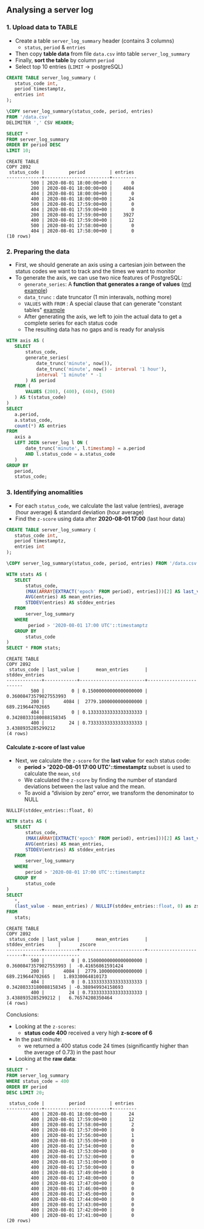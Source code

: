 ## Analysing a server log

### 1. Upload data to TABLE

- Create a table <code>server_log_summary</code> header (contains 3 columns)
   - `status`, `period` & `entries`
- Then copy **table data** from file <code>data.csv</code> into table `server_log_summary`
- Finally, **sort the table** by column <code>period</code> 
- Select top 10 entries (`LIMIT` -> postgreSQL)

```sql
CREATE TABLE server_log_summary (
   status_code int,
   period timestamptz,
   entries int
);

\COPY server_log_summary(status_code, period, entries) 
FROM '/data.csv' 
DELIMITER ',' CSV HEADER;

SELECT * 
FROM server_log_summary 
ORDER BY period DESC 
LIMIT 10;
```

```
CREATE TABLE
COPY 2892
 status_code |         period         | entries 
-------------+------------------------+---------
         500 | 2020-08-01 18:00:00+00 |       0
         200 | 2020-08-01 18:00:00+00 |    4084
         404 | 2020-08-01 18:00:00+00 |       0
         400 | 2020-08-01 18:00:00+00 |      24
         500 | 2020-08-01 17:59:00+00 |       0
         404 | 2020-08-01 17:59:00+00 |       0
         200 | 2020-08-01 17:59:00+00 |    3927
         400 | 2020-08-01 17:59:00+00 |      12
         500 | 2020-08-01 17:58:00+00 |       0
         404 | 2020-08-01 17:58:00+00 |       0
(10 rows)
```

### 2. Preparing the data

- First, we should generate an axis using a cartesian join between the status codes we want to track and the times we want to monitor
- To generate the axis, we can use two nice features of PostgreSQL:
   - `generate_series`: A **function that generates a range of values** ([md example](https://github.com/shtrausslearning/PostgreSQL-tutorials/blob/main/generate_series.md))
   - `data_trunc` : date truncator (1 min interavals, nothing more)
   - `VALUES` with `FROM` : A special clause that can generate "constant tables" [example](https://github.com/shtrausslearning/PostgreSQL-tutorials/blob/main/from%20values.md)
   - After generating the axis, we left to join the actual data to get a complete series for each status code
   - The resulting data has no gaps and is ready for analysis

```sql
WITH axis AS (
   SELECT
       status_code,
       generate_series(
           date_trunc('minute', now()),
           date_trunc('minute', now() - interval '1 hour'),
           interval '1 minute' * -1
       ) AS period
   FROM (
       VALUES (200), (400), (404), (500)
   ) AS t(status_code)
)
SELECT
   a.period,
   a.status_code,
   count(*) AS entries
FROM
   axis a
   LEFT JOIN server_log l ON (
       date_trunc('minute', l.timestamp) = a.period
       AND l.status_code = a.status_code
   )
GROUP BY
   period,
   status_code;
```

### 3. Identifying anomalities

- For each `status_code`, we calculate the last value (entries), average (hour average) & standard deviation (hour average)
- Find the <code>z-score</code> using data after **2020-08-01 17:00** (last hour data)

```sql
CREATE TABLE server_log_summary (
   status_code int,
   period timestamptz,
   entries int
);

\COPY server_log_summary(status_code, period, entries) FROM '/data.csv' DELIMITER ',' CSV HEADER;

WITH stats AS (
   SELECT
       status_code,
       (MAX(ARRAY[EXTRACT('epoch' FROM period), entries]))[2] AS last_value,
       AVG(entries) AS mean_entries,
       STDDEV(entries) AS stddev_entries
   FROM
       server_log_summary
   WHERE
        period > '2020-08-01 17:00 UTC'::timestamptz
   GROUP BY
       status_code
)
SELECT * FROM stats;
```

```
CREATE TABLE
COPY 2892
 status_code | last_value |      mean_entries      |     stddev_entries     
-------------+------------+------------------------+------------------------
         500 |          0 | 0.15000000000000000000 | 0.36008473579027553993
         200 |       4084 |  2779.1000000000000000 |       689.219644702665
         404 |          0 | 0.13333333333333333333 | 0.34280333180088158345
         400 |         24 | 0.73333333333333333333 |     3.4388935285299212
(4 rows)
```
#### Calculate z-score of **last value** 

- Next, we calculate the `z-score` for the **last value** for each status code:
   - **period > '2020-08-01 17:00 UTC'::timestamptz** subset is used to calculate the `mean`, `std` 
   - We calculated the `z-score` by finding the number of standard deviations between the last value and the mean. 
   - To avoid a “division by zero” error, we transform the denominator to NULL

```
NULLIF(stddev_entries::float, 0)
```

```sql
WITH stats AS (
   SELECT
       status_code,
       (MAX(ARRAY[EXTRACT('epoch' FROM period), entries]))[2] AS last_value,
       AVG(entries) AS mean_entries,
       STDDEV(entries) AS stddev_entries
   FROM
       server_log_summary
   WHERE
       period > '2020-08-01 17:00 UTC'::timestamptz
   GROUP BY
       status_code
)   
SELECT
   *,
   (last_value - mean_entries) / NULLIF(stddev_entries::float, 0) as zscore
FROM
   stats;
```

```
CREATE TABLE
COPY 2892
 status_code | last_value |      mean_entries      |     stddev_entries     |       zscore       
-------------+------------+------------------------+------------------------+--------------------
         500 |          0 | 0.15000000000000000000 | 0.36008473579027553993 |  -0.41656861591424
         200 |       4084 |  2779.1000000000000000 |       689.219644702665 |   1.89330064810173
         404 |          0 | 0.13333333333333333333 | 0.34280333180088158345 | -0.388949934158693
         400 |         24 | 0.73333333333333333333 |     3.4388935285299212 |   6.76574208350464
(4 rows)
```

Conclusions:
- Looking at the `z-scores`:
   - **status code 400** received a very high **z-score of 6** 
- In the past minute:
   - we returned a 400 status code 24 times (significantly higher than the average of 0.73) in the past hour
- Looking at the **raw data**:

```sql
SELECT * 
FROM server_log_summary 
WHERE status_code = 400 
ORDER BY period 
DESC LIMIT 20;
```

```
 status_code |         period         | entries 
-------------+------------------------+---------
         400 | 2020-08-01 18:00:00+00 |      24
         400 | 2020-08-01 17:59:00+00 |      12
         400 | 2020-08-01 17:58:00+00 |       2
         400 | 2020-08-01 17:57:00+00 |       0
         400 | 2020-08-01 17:56:00+00 |       1
         400 | 2020-08-01 17:55:00+00 |       0
         400 | 2020-08-01 17:54:00+00 |       0
         400 | 2020-08-01 17:53:00+00 |       0
         400 | 2020-08-01 17:52:00+00 |       0
         400 | 2020-08-01 17:51:00+00 |       0
         400 | 2020-08-01 17:50:00+00 |       0
         400 | 2020-08-01 17:49:00+00 |       0
         400 | 2020-08-01 17:48:00+00 |       0
         400 | 2020-08-01 17:47:00+00 |       0
         400 | 2020-08-01 17:46:00+00 |       0
         400 | 2020-08-01 17:45:00+00 |       0
         400 | 2020-08-01 17:44:00+00 |       0
         400 | 2020-08-01 17:43:00+00 |       0
         400 | 2020-08-01 17:42:00+00 |       0
         400 | 2020-08-01 17:41:00+00 |       0
(20 rows)
```
